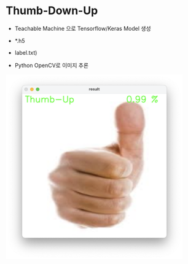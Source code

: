 # Thumb-Down-Up

* Teachable Machine 으로 Tensorflow/Keras Model 생성

 * *.h5

 * label.txt)

 * Python OpenCV로 이미지 추론

<img width="461" src="https://github.com/Teachable-Machine-OpenCV/Thumb-Down-Up/blob/main/Thumb_Infer01.png">
                                                                                                             
